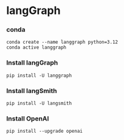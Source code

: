 # langGraph

### conda 
```shell
conda create --name langgraph python=3.12
conda active langgraph
```

### Install langGraph
```shell
pip install -U langgraph
```

### Install langSmith
```shell
pip install -U langsmith
```

### Install OpenAI
```shell
pip install --upgrade openai
```